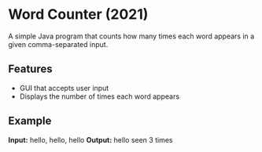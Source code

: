 # Word Counter (2021)

A simple Java program that counts how many times each word appears in a given comma-separated input.

## Features
- GUI that accepts user input
- Displays the number of times each word appears

## Example

**Input:** hello, hello, hello
**Output:**  hello seen 3 times
